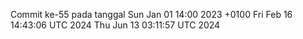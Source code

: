 Commit ke-55 pada tanggal Sun Jan 01 14:00 2023 +0100
Fri Feb 16 14:43:06 UTC 2024
Thu Jun 13 03:11:57 UTC 2024
